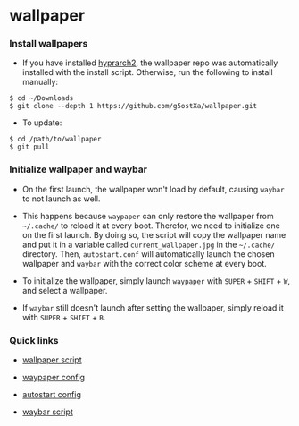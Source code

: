 # wallpaper

### Install wallpapers
- If you have installed [hyprarch2](https://github.com/g5ostXa/hyprarch2), the wallpaper repo was automatically installed with the install script. Otherwise, run the following to install manually:
```
$ cd ~/Downloads
$ git clone --depth 1 https://github.com/g5ostXa/wallpaper.git
```
- To update:
```
$ cd /path/to/wallpaper
$ git pull
```

### Initialize wallpaper and waybar
- On the first launch, the wallpaper won't load by default, causing `waybar` to not launch as well. 

- This happens because `waypaper` can only restore the wallpaper from `~/.cache/` to reload it at every boot. 
Therefor, we need to initialize one on the first launch. By doing so, the script will copy the wallpaper name and put it in a variable called `current_wallpaper.jpg` in the `~/.cache/` directory. Then, `autostart.conf` will automatically launch the chosen wallpaper and `waybar` with the correct color scheme at every boot. 

- To initialize the wallpaper, simply launch `waypaper` with `SUPER` + `SHIFT` + `W`, and select a wallpaper.

- If `waybar` still doesn't launch after setting the wallpaper, simply reload it with `SUPER` + `SHIFT` + `B`.

### Quick links
- [wallpaper script](https://github.com/g5ostXa/hyprarch2/blob/master/src/Scripts/wallpaper.sh)

- [waypaper config](https://github.com/g5ostXa/hyprarch2/blob/master/dotfiles/waypaper/config.ini)
- [autostart config](https://github.com/g5ostXa/hyprarch2/blob/master/dotfiles/hypr/conf/autostart.conf)
- [waybar script](https://github.com/g5ostXa/hyprarch2/blob/master/dotfiles/waybar/launch.sh)
